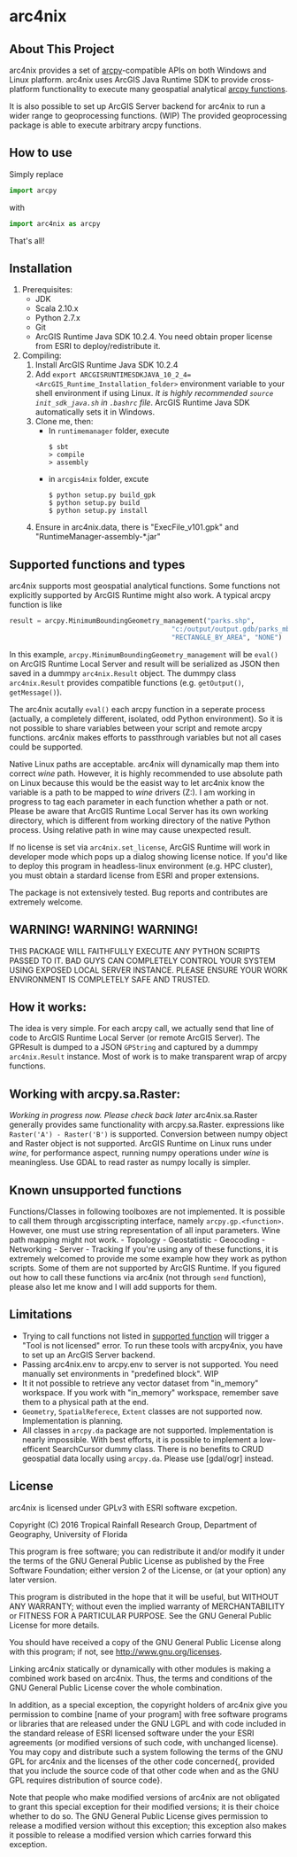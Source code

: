 arc4nix
===================

## About This Project ##
arc4nix provides a set of [arcpy](http://desktop.arcgis.com/en/arcmap/10.3/analyze/arcpy/what-is-arcpy-.htm)-compatible APIs on both Windows and Linux platform.
arc4nix uses ArcGIS Java Runtime SDK to provide cross-platform functionality to execute many geospatial analytical [arcpy functions](https://developers.arcgis.com/java/guide/local-server-geoprocessing-tools-support.htm).

It is also possible to set up ArcGIS Server backend for arc4nix to run a wider range to geoprocessing functions. (WIP) The provided geoprocessing package is able to execute arbitrary arcpy functions.

## How to use
Simply replace
```Python
import arcpy
```
with
```Python
import arc4nix as arcpy
```
That's all!

## Installation
1. Prerequisites:
 	- JDK
 	- Scala 2.10.x
 	- Python 2.7.x
 	- Git
	- ArcGIS Runtime Java SDK 10.2.4. You need obtain proper license from ESRI to deploy/redistribute it.
2. Compiling:
 	1. Install ArcGIS Runtime Java SDK 10.2.4
	2. Add `export ARCGISRUNTIMESDKJAVA_10_2_4=<ArcGIS_Runtime_Installation_folder>` environment variable to your shell environment if using Linux. *It is highly recommended `source init_sdk_java.sh` in `.bashrc` file*. ArcGIS Runtime Java SDK automatically sets it in Windows.
	3. Clone me, then:
		- In `runtimemanager` folder, execute
			```
			$ sbt
			> compile
			> assembly
			```
		- in `arcgis4nix` folder, excute
			```
			$ python setup.py build_gpk
			$ python setup.py build
			$ python setup.py install
			```
	4. Ensure in arc4nix.data, there is "ExecFile_v101.gpk" and "RuntimeManager-assembly-*.jar"

## Supported functions and types
arc4nix supports most geospatial analytical functions. Some functions not explicitly supported by ArcGIS Runtime might also work. A typical arcpy function is like
```python
result = arcpy.MinimumBoundingGeometry_management("parks.shp",
                                         "c:/output/output.gdb/parks_mbg",
                                         "RECTANGLE_BY_AREA", "NONE")
```
In this example, `arcpy.MinimumBoundingGeometry_management` will be `eval()` on ArcGIS Runtime Local Server and result will be serialized as JSON then saved in a dummpy `arc4nix.Result` object. The dummpy class `arc4nix.Result` provides compatible functions (e.g. `getOutput()`, `getMessage()`).

The arc4nix acutally `eval()` each arcpy function in a seperate process (actually, a completely different, isolated, odd Python environment). So it is not possible to share variables between your script and remote arcpy functions. arc4nix makes efforts to passthrough variables but not all cases could be supported.

Native Linux paths are acceptable. arc4nix will dynamically map them into correct *wine* path. However, it is highly recommended to use absolute path on Linux because this would be the easist way to let arc4nix know the variable is a path to be mapped to *wine* drivers (Z:). I am working in progress to tag each parameter in each function whether a path or not. Please be aware that ArcGIS Runtime Local Server has its own working directory, which is different from working directory of the native Python process. Using relative path in wine may cause unexpected result. 

If no license is set via `arc4nix.set_license`, ArcGIS Runtime will work in developer mode which pops up a dialog showing license notice. If you'd like to deploy this program in headless-linux environment (e.g. HPC cluster), you must obtain a stardard license from ESRI and proper extensions.

The package is not extensively tested. Bug reports and contributes are extremely welcome.


## WARNING! WARNING! WARNING!
THIS PACKAGE WILL FAITHFULLY EXECUTE ANY PYTHON SCRIPTS PASSED TO IT. BAD GUYS CAN COMPLETELY CONTROL YOUR SYSTEM USING EXPOSED LOCAL SERVER INSTANCE. PLEASE ENSURE YOUR WORK ENVIRONMENT IS COMPLETELY SAFE AND TRUSTED.

## How it works:
The idea is very simple. For each arcpy call, we actually send that line of code to ArcGIS Runtime Local Server (or remote ArcGIS Server). The GPResult is dumped to a JSON `GPString` and captured by a dummpy `arc4nix.Result` instance. Most of work is to make transparent wrap of arcpy functions.

## Working with arcpy.sa.Raster:
*Working in progress now. Please check back later*
arc4nix.sa.Raster generally provides same functionality with arcpy.sa.Raster. expressions like `Raster('A') - Raster('B')` is supported. Conversion between numpy object and Raster object is not supported. ArcGIS Runtime on Linux runs under *wine*, for performance aspect, running numpy operations under *wine* is meaningless. Use GDAL to read raster as numpy locally is simpler.

## Known unsupported functions
Functions/Classes in following toolboxes are not implemented. It is possible to call them through arcgisscripting interface, namely `arcpy.gp.<function>`. However, one must use string representation of all input parameters. Wine path mapping might not work.
	- Topology 
	- Geostatistic
	- Geocoding
	- Networking
	- Server
	- Tracking
If you're using any of these functions, it is extremely welcomed to provide me some example how they work as python scripts. Some of them are not supported by ArcGIS Runtime. If you figured out how to call these functions via arc4nix (not through `send` function), please also let me know and I will add supports for them.

## Limitations
- Trying to call functions not listed in [supported function](https://developers.arcgis.com/java/guide/local-server-geoprocessing-tools-support.htm) will trigger a "Tool is not licensed" error. To run these tools with arcpy4nix, you have to set up an ArcGIS Server backend. 
- Passing arc4nix.env to arcpy.env to server is not supported. You need manually set environments in "predefined block". WIP
- It it not possible to retrieve any vector dataset from "in_memory" workspace. If you work with "in_memory" workspace, remember save them to a physical path at the end.
- `Geometry`, `SpatialReferece`, `Extent` classes are not supported now. Implementation is planning.
- All classes in `arcpy.da` package are not supported. Implementation is nearly impossible. With best efforts, it is possible to implement a low-efficent SearchCursor dummy class. There is no benefits to CRUD geospatial data locally using `arcpy.da`. Please use [gdal/ogr] instead.

## License
arc4nix is licensed under GPLv3 with ESRI software excpetion. 

Copyright (C) 2016 Tropical Rainfall Research Group, Department of Geography, University of Florida

This program is free software; you can redistribute it and/or modify it under the terms of the GNU General Public License as published by the Free Software Foundation; either version 2 of the License, or (at your option) any later version.

This program is distributed in the hope that it will be useful, but WITHOUT ANY WARRANTY; without even the implied warranty of MERCHANTABILITY or FITNESS FOR A PARTICULAR PURPOSE. See the GNU General Public License for more details.

You should have received a copy of the GNU General Public License along with this program; if not, see <http://www.gnu.org/licenses>.

Linking arc4nix statically or dynamically with other modules is making a combined work based on arc4nix. Thus, the terms and conditions of the GNU General Public License cover the whole combination.

In addition, as a special exception, the copyright holders of arc4nix give you permission to combine [name of your program] with free software programs or libraries that are released under the GNU LGPL and with code included in the standard release of ESRI licensed software under the your ESRI agreements (or modified versions of such code, with unchanged license). You may copy and distribute such a system following the terms of the GNU GPL for arc4nix and the licenses of the other code concerned{, provided that you include the source code of that other code when and as the GNU GPL requires distribution of source code}.

Note that people who make modified versions of arc4nix are not obligated to grant this special exception for their modified versions; it is their choice whether to do so. The GNU General Public License gives permission to release a modified version without this exception; this exception also makes it possible to release a modified version which carries forward this exception.
